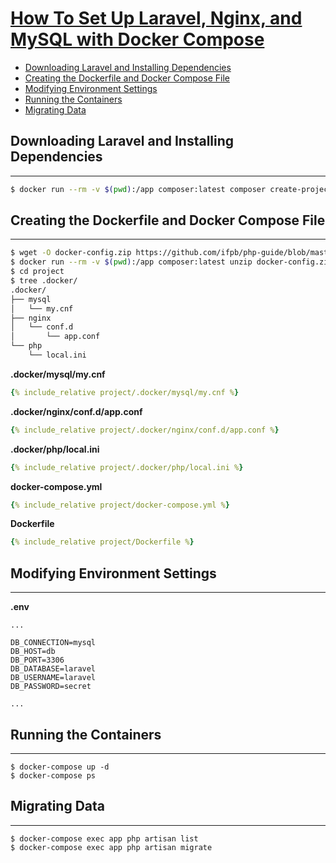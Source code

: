 # [How To Set Up Laravel, Nginx, and MySQL with Docker Compose](https://www.digitalocean.com/community/tutorials/how-to-set-up-laravel-nginx-and-mysql-with-docker-compose)

- [Downloading Laravel and Installing Dependencies](#downloading-laravel-and-installing-dependencies)
- [Creating the Dockerfile and Docker Compose File](#creating-the-dockerfile-and-docker-compose-file)
- [Modifying Environment Settings](#modifying-environment-settings)
- [Running the Containers](#running-the-containers)
- [Migrating Data](#migrating-data)

## Downloading Laravel and Installing Dependencies

---

```sh
$ docker run --rm -v $(pwd):/app composer:latest composer create-project --prefer-dist laravel/laravel project
```

## Creating the Dockerfile and Docker Compose File

---

```sh
$ wget -O docker-config.zip https://github.com/ifpb/php-guide/blob/master/packages/laravel/laravel-docker/docker-config.zip?raw=true
$ docker run --rm -v $(pwd):/app composer:latest unzip docker-config.zip -d project/
$ cd project
$ tree .docker/
.docker/
├── mysql
│   └── my.cnf
├── nginx
│   └── conf.d
│       └── app.conf
└── php
    └── local.ini
```

**.docker/mysql/my.cnf**

```yml
{% include_relative project/.docker/mysql/my.cnf %}
```

**.docker/nginx/conf.d/app.conf**

```yml
{% include_relative project/.docker/nginx/conf.d/app.conf %}
```

**.docker/php/local.ini**

```yml
{% include_relative project/.docker/php/local.ini %}
```

**docker-compose.yml**

```yml
{% include_relative project/docker-compose.yml %}
```

**Dockerfile**

```yml
{% include_relative project/Dockerfile %}
```

## Modifying Environment Settings

---

**.env**

```
...

DB_CONNECTION=mysql
DB_HOST=db
DB_PORT=3306
DB_DATABASE=laravel
DB_USERNAME=laravel
DB_PASSWORD=secret

...
```

## Running the Containers

---

```
$ docker-compose up -d
$ docker-compose ps
```

## Migrating Data

---

```
$ docker-compose exec app php artisan list
$ docker-compose exec app php artisan migrate
```
